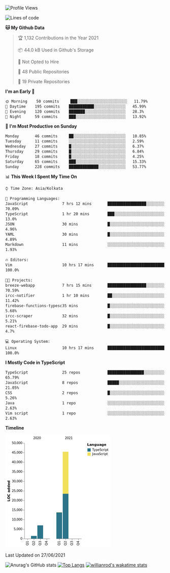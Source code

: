<!--START_SECTION:waka-->
![Profile Views](http://img.shields.io/badge/Profile%20Views-0-blue)

![Lines of code](https://img.shields.io/badge/From%20Hello%20World%20I%27ve%20Written-67523%20lines%20of%20code-blue)

**🐱 My Github Data** 

> 🏆 1,132 Contributions in the Year 2021
 > 
> 📦 44.0 kB Used in Github's Storage 
 > 
> 🚫 Not Opted to Hire
 > 
> 📜 48 Public Repositories 
 > 
> 🔑 19 Private Repositories  
 > 
**I'm an Early 🐤** 

```text
🌞 Morning    50 commits     ███░░░░░░░░░░░░░░░░░░░░░░   11.79% 
🌆 Daytime    195 commits    ███████████░░░░░░░░░░░░░░   45.99% 
🌃 Evening    120 commits    ███████░░░░░░░░░░░░░░░░░░   28.3% 
🌙 Night      59 commits     ███░░░░░░░░░░░░░░░░░░░░░░   13.92%

```
📅 **I'm Most Productive on Sunday** 

```text
Monday       46 commits     ██░░░░░░░░░░░░░░░░░░░░░░░   10.85% 
Tuesday      11 commits     ░░░░░░░░░░░░░░░░░░░░░░░░░   2.59% 
Wednesday    27 commits     █░░░░░░░░░░░░░░░░░░░░░░░░   6.37% 
Thursday     29 commits     █░░░░░░░░░░░░░░░░░░░░░░░░   6.84% 
Friday       18 commits     █░░░░░░░░░░░░░░░░░░░░░░░░   4.25% 
Saturday     65 commits     ███░░░░░░░░░░░░░░░░░░░░░░   15.33% 
Sunday       228 commits    █████████████░░░░░░░░░░░░   53.77%

```


📊 **This Week I Spent My Time On** 

```text
⌚︎ Time Zone: Asia/Kolkata

💬 Programming Languages: 
JavaScript               7 hrs 12 mins       █████████████████░░░░░░░░   70.09% 
TypeScript               1 hr 20 mins        ███░░░░░░░░░░░░░░░░░░░░░░   13.0% 
JSON                     30 mins             █░░░░░░░░░░░░░░░░░░░░░░░░   4.96% 
YAML                     30 mins             █░░░░░░░░░░░░░░░░░░░░░░░░   4.89% 
Markdown                 11 mins             ░░░░░░░░░░░░░░░░░░░░░░░░░   1.93%

🔥 Editors: 
Vim                      10 hrs 17 mins      █████████████████████████   100.0%

🐱‍💻 Projects: 
breeze-webapp            7 hrs 15 mins       █████████████████░░░░░░░░   70.59% 
ircc-notifier            1 hr 10 mins        ██░░░░░░░░░░░░░░░░░░░░░░░   11.42% 
firebase-functions-typesc35 mins             █░░░░░░░░░░░░░░░░░░░░░░░░   5.68% 
ircc-scraper             32 mins             █░░░░░░░░░░░░░░░░░░░░░░░░   5.21% 
react-firebase-todo-app  29 mins             █░░░░░░░░░░░░░░░░░░░░░░░░   4.7%

💻 Operating System: 
Linux                    10 hrs 17 mins      █████████████████████████   100.0%

```

**I Mostly Code in TypeScript** 

```text
TypeScript               25 repos            ████████████████░░░░░░░░░   65.79% 
JavaScript               8 repos             █████░░░░░░░░░░░░░░░░░░░░   21.05% 
CSS                      2 repos             █░░░░░░░░░░░░░░░░░░░░░░░░   5.26% 
Java                     1 repo              ░░░░░░░░░░░░░░░░░░░░░░░░░   2.63% 
Vim script               1 repo              ░░░░░░░░░░░░░░░░░░░░░░░░░   2.63%

```


**Timeline**

![Chart not found](https://raw.githubusercontent.com/wise-introvert/wise-introvert/master/charts/bar_graph.png) 


 Last Updated on 27/06/2021
<!--END_SECTION:waka-->
![Anurag's GitHub stats](https://github-readme-stats.vercel.app/api?username=wise-introvert&count_private=true&show_icons=true)
[![Top Langs](https://github-readme-stats.vercel.app/api/top-langs/?username=wise-introvert&langs_count=10)](https://github.com/anuraghazra/github-readme-stats)
[![willianrod's wakatime stats](https://github-readme-stats.vercel.app/api/wakatime?username=wiseintrovert)](https://github.com/anuraghazra/github-readme-stats)
